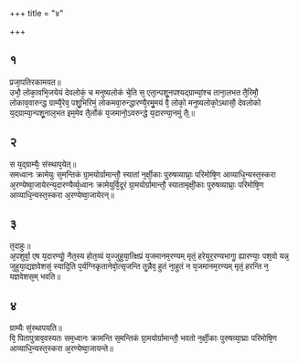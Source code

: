 +++
title = "४"

+++
## १
प्रजा᳘पतिरकामयत॥  
उभौ᳘ लोका᳘वभि᳘जयेयं देवलोकं᳘ च मनुष्यलोकं चे᳘ति स᳘ एता᳘न्पशू᳘नपश्यद्ग्राम्यां᳘श्च ताना᳘लभत तै᳘रिमौ᳘ लोकाव᳘वारुन्द्ध ग्राम्यै᳘रेव᳘ पशु᳘भिरिमं᳘ लोकमवा᳘रुन्द्धारण्यै᳘रमु᳘मयं वै᳘ लोको᳘ मनुष्यलोको᳘ऽथासौ᳘ देवलोको य᳘द्ग्राम्या᳘न्पशू᳘नाल᳘भत इम᳘मेव तै᳘र्लोकं य᳘जमानो᳘ऽवरुन्द्धे य᳘दारण्या᳘नमुं तैः᳟॥  
## २
स य᳘द्ग्राम्यैः᳘ संस्थाप᳘येत्॥  
समध्वानः क्रामेयुः स᳘मन्तिकं ग्रा᳘मयोर्ग्रामान्तौ᳘ स्यातां न᳘र्क्षी᳘काः पुरुषव्याघ्राः᳘ परिमोषि᳘ण आव्याधि᳘न्यस्त᳘स्करा अ᳘रण्येष्वा᳘जायेरन्य᳘दारण्यैर्व्य᳘ध्वानः क्रामेयुर्वि᳘दूरं ग्रा᳘मयोर्ग्रामान्तौ᳘ स्यातामृक्षी᳘काः पुरुषव्याघ्राः᳘ परिमोषि᳘ण आव्याधि᳘न्यस्त᳘स्करा अ᳘रण्येष्वा᳘जायेरन्॥  
## ३
त᳘दाहुः॥  
अ᳘पशुर्वा᳘ एष य᳘दारण्योॗ नैत᳘स्य होत᳘व्यं य᳘ज्जुहुया᳘त्क्षिप्रं य᳘जमानम᳘रण्यम् मृतं᳘ हरेयुर᳘रण्यभागाॗ ह्यारण्याः᳘ पश᳘वो यन्न᳘ जुहुया᳘द्यज्ञवेशसं᳘ स्यादि᳘ति प᳘र्यग्निकृतानेवो᳘त्सृजन्ति तॗन्नैव᳘ हुतं ना᳘हुतं न य᳘जमानम᳘रण्यम् मृतं᳘ हरन्ति न᳘ यज्ञवेशस᳘म् भवति॥  
## ४
ग्राम्यैः सं᳘स्थापयति॥  
वि᳘ पितापुत्राव᳘वस्यतः सम᳘ध्वानः क्रामन्ति स᳘मन्तिकं ग्रा᳘मयोर्ग्रामान्तौ᳘ भवतो न᳘र्क्षी᳘काः पुरुषव्या᳘घ्राः परिमोषि᳘ण आव्याधि᳘न्यस्त᳘स्करा अ᳘रण्येष्वा᳘जायन्ते॥  